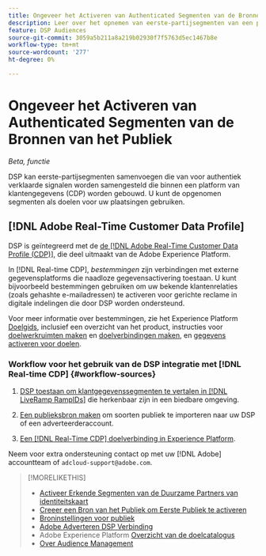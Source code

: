 ```yaml
---
title: Ongeveer het Activeren van Authenticated Segmenten van de Bronnen van het Publiek
description: Leer over het opnemen van eerste-partijsegmenten van een platform van klantengegevens.
feature: DSP Audiences
source-git-commit: 3059a5b211a8a219b02930f7f5763d5ec1467b8e
workflow-type: tm+mt
source-wordcount: '277'
ht-degree: 0%

---
```


# Ongeveer het Activeren van Authenticated Segmenten van de Bronnen van het Publiek

<!-- Doesn't specifically explain what you can do in our UI -->
*Beta, functie*

DSP kan eerste-partijsegmenten samenvoegen die van voor authentiek verklaarde signalen worden samengesteld die binnen een platform van klantengegevens (CDP) worden gebouwd. U kunt de opgenomen segmenten als doelen voor uw plaatsingen gebruiken.

## [!DNL Adobe Real-Time Customer Data Profile]

DSP is geïntegreerd met de [de [!DNL Adobe Real-Time Customer Data Profile (CDP)]](https://experienceleague.adobe.com/docs/experience-platform/rtcdp/overview.html), die deel uitmaakt van de Adobe Experience Platform.

In [!DNL Real-time CDP], *bestemmingen* zijn verbindingen met externe gegevensplatforms die naadloze gegevensactivering toestaan. U kunt bijvoorbeeld bestemmingen gebruiken om uw bekende klantenrelaties (zoals gehashte e-mailadressen) te activeren voor gerichte reclame in digitale indelingen die door DSP worden ondersteund.

Voor meer informatie over bestemmingen, zie het Experience Platform [Doelgids](https://experienceleague.adobe.com/docs/experience-platform/destinations/home.html), inclusief een overzicht van het product, instructies voor [doelwerkruimten maken](https://experienceleague.adobe.com/docs/experience-platform/destinations/ui/destinations-workspace.html) en [doelverbindingen maken](https://experienceleague.adobe.com/docs/experience-platform/destinations/ui/connect-destination.html), en [gegevens activeren voor doelen](https://experienceleague.adobe.com/docs/experience-platform/destinations/ui/activate/activate-segment-streaming-destinations.html).

### Workflow voor het gebruik van de DSP integratie met [!DNL Real-time CDP] {#workflow-sources}

<!-- Make sure that titles make the distinctions clear -- everything can't be "Activate XXX." -->

1. [DSP toestaan om klantgegevenssegmenten te vertalen in [!DNL LiveRamp RampIDs]](source-durable-id.md) die herkenbaar zijn in een biedbare omgeving.<!-- I don't think I need this here: This requires DSP account-level and campaign-level settings to enable segment sharing with [!DNL LiveRamp], which will translate customer data to [!DNL RampIDs] to create targetable segments. Your DSP account team will perform this configuration. -->

1. [Een publieksbron maken](source-create.md) om soorten publiek te importeren naar uw DSP of een adverteerderaccount.

1. [Een [!DNL Real-Time CDP] doelverbinding in Experience Platform](https://experienceleague.adobe.com/docs/experience-platform/destinations/catalog/advertising/adobe-advertising-cloud-connection.html).

Neem voor extra ondersteuning contact op met uw [!DNL Adobe] accountteam of `adcloud-support@adobe.com`.

>[!MORELIKETHIS]
>
>* [Activeer Erkende Segmenten van de Duurzame Partners van identiteitskaart](source-durable-id.md)
>* [Creeer een Bron van het Publiek om Eerste Publiek te activeren](source-create.md)
>* [Broninstellingen voor publiek](source-settings.md)
>* [Adobe Adverteren DSP Verbinding](https://experienceleague.adobe.com/docs/experience-platform/destinations/catalog/advertising/adobe-advertising-cloud-connection.html)
>* Adobe Experience Platform [Overzicht van de doelcatalogus](https://experienceleague.adobe.com/docs/experience-platform/destinations/catalog/overview.html)
>* [Over Audience Management](/help/dsp/audiences/audience-about.md)

